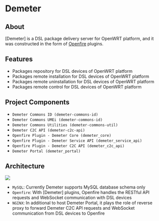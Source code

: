 Demeter
===
About
---
[Demeter] is a DSL package delivery server for OpenWRT platform, and it was constructed in the form of [Openfire](https://github.com/igniterealtime/Openfire) plugins.

Features
---
- Packages repository for DSL devices of OpenWRT platform
- Packages remote installation for DSL devices of OpenWRT platform
- Packages remote uninstallation for DSL devices of OpenWRT platform
- Packages remote control for DSL devices of OpenWRT platform

Project Components
---
- `Demeter Commons ID (demeter-commons-id)`
- `Demeter Commons UMEi (demeter-commons-id)` 
- `Demeter Commons Utilities (demeter-commons-util)` 
- `Demeter C2C API (demeter-c2c-api)` 
- `Openfire Plugin - Demeter Core (demeter_core)`
- `Openfire Plugin - Demeter Service API (demeter_service_api)`
- `Openfire Plugin - Demeter C2C API (demeter_c2c_api)`
- `Demeter Portal (demeter_portal)`

Architecture
---
![](https://github.com/sercomm-cloudwu/lcmdemeter/blob/main/resources/demeter-architecture.jpg)

- `MySQL`: Currently Demeter supports MySQL database schema only
- `Openfire`: With [Demeter] plugins, Openfire handles the RESTful API requests and WebSocket communication with DSL devices
- `NGINX`: In additional to host Demeter Portal, it plays the role of reverse proxy to forward Demeter C2C API requests and WebSocket communication from DSL devices to Openfire
